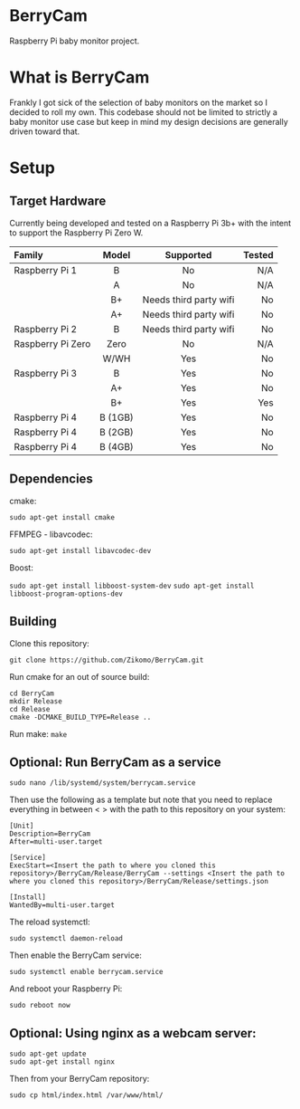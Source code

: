 # BerryCam
Raspberry Pi baby monitor project. 

# What is BerryCam
Frankly I got sick of the selection of baby monitors on the market so I decided to roll my own. This codebase should 
not be limited to strictly a baby monitor use case but keep in mind my design decisions are generally driven toward 
that. 

# Setup
## Target Hardware
Currently being developed and tested on a Raspberry Pi 3b+ with the intent to support the Raspberry Pi Zero W.

|Family|Model|Supported|Tested
|:---|:---:|:---:|---:|
| Raspberry Pi 1  | B   | No | N/A
|   | A   | No | N/A |
|   | B+  | Needs third party wifi | No
|   | A+  | Needs third party wifi | No
| Raspberry Pi 2 | B | Needs third party wifi | No 
| Raspberry Pi Zero  | Zero | No | N/A
|   | W/WH | Yes | No
| Raspberry Pi 3 | B | Yes | No 
|   | A+ | Yes | No
|   | B+ | Yes | Yes
| Raspberry Pi 4 | B (1GB) | Yes | No
| Raspberry Pi 4 | B (2GB) | Yes | No
| Raspberry Pi 4 | B (4GB) | Yes | No
 
## Dependencies
cmake:

`sudo apt-get install cmake`

FFMPEG - libavcodec:

`sudo apt-get install libavcodec-dev`

Boost: 

`sudo apt-get install libboost-system-dev`
`sudo apt-get install libboost-program-options-dev`


## Building
Clone this repository:

`git clone https://github.com/Zikomo/BerryCam.git`
 
Run cmake for an out of source build:
```
cd BerryCam
mkdir Release
cd Release
cmake -DCMAKE_BUILD_TYPE=Release ..
```
Run make:
`make`

## Optional: Run BerryCam as a service
`sudo nano /lib/systemd/system/berrycam.service`

Then use the following as a template but note that you need to replace everything in between < > with the path to this
repository on your system:

```
[Unit]
Description=BerryCam
After=multi-user.target

[Service]
ExecStart=<Insert the path to where you cloned this repository>/BerryCam/Release/BerryCam --settings <Insert the path to where you cloned this repository>/BerryCam/Release/settings.json

[Install]
WantedBy=multi-user.target
```
The reload systemctl:

`sudo systemctl daemon-reload`

Then enable the BerryCam service:

`sudo systemctl enable berrycam.service`

And reboot your Raspberry Pi:

`sudo reboot now`

## Optional: Using nginx as a webcam server:

```
sudo apt-get update
sudo apt-get install nginx
```

Then from your BerryCam repository: 

`sudo cp html/index.html /var/www/html/`







